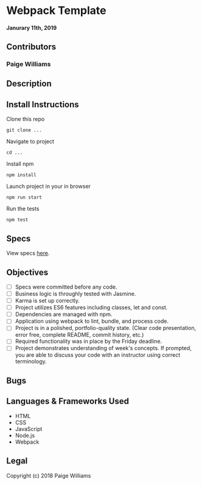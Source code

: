 # Webpack Template

#### Janurary 11th, 2019

## Contributors

### **Paige Williams**

## Description

## Install Instructions

Clone this repo

```
git clone ...
```

Navigate to project

```
cd ...
```

Install npm

```
npm install
```

Launch project in your in browser

```
npm run start
```

Run the tests

```
npm test
```
## Specs  

View specs [here](https://github.com/paigewilliams/providore-website/tree/master/spec/models).

## Objectives

- [ ] Specs were committed before any code.
- [ ] Business logic is throughly tested with Jasmine.
- [ ] Karma is set up correctly.
- [ ] Project utilizes ES6 features including classes, let and const.
- [ ] Dependencies are managed with npm.
- [ ] Application using webpack to lint, bundle, and process code.
- [ ] Project is in a polished, portfolio-quality state. (Clear code presentation, error free, complete README, commit history, etc.)
- [ ] Required functionality was in place by the Friday deadline.
- [ ] Project demonstrates understanding of week's concepts. If prompted, you are able to discuss your code with an instructor using correct terminology.

## Bugs

## Languages & Frameworks Used

* HTML
* CSS
* JavaScript
* Node.js
* Webpack

## Legal

Copyright (c) 2018 Paige Williams
